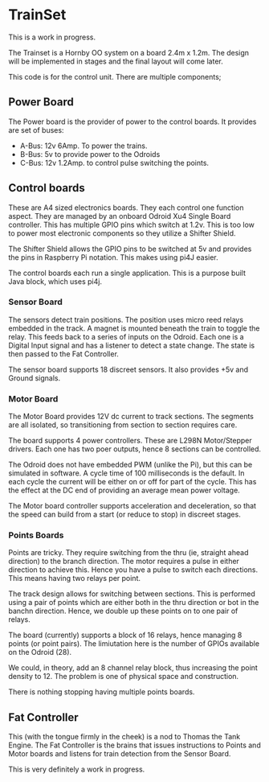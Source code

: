 # TrainSet
This is a work in progress. 

The Trainset is a Hornby OO system on a board 2.4m x 1.2m. The design will be implemented in stages and the final layout will come later. 

This code is for the control unit. There are multiple components; 

## Power Board 
The Power board is the provider of power to the control boards. It provides are set of buses: 

* A-Bus: 12v 6Amp. To power the trains. 
* B-Bus: 5v to provide power to the Odroids 
* C-Bus: 12v 1.2Amp. to control pulse switching the points. 

## Control boards 

These are A4 sized electronics boards. They each control one function aspect. They are managed by an onboard Odroid Xu4 Single Board controller. This has multiple GPIO pins which switch at 1.2v. This is too low to power most electronic components so they utilize a Shifter Shield. 

The Shifter Shield allows the GPIO pins to be switched at 5v and provides the pins in Raspberry Pi notation. This makes using pi4J easier. 

The control boards each run a single application. This is a purpose built Java block, which uses pi4j. 

### Sensor Board

The sensors detect train positions. The position uses micro reed relays embedded in the track. A magnet is mounted beneath the train to toggle the relay. This feeds back to a series of inputs on the Odroid. Each one is a Digital Input signal and has a listener to detect a state change. The state is then passed to the Fat Controller. 

The sensor board supports 18 discreet sensors. It also provides +5v and Ground signals. 

### Motor Board 

The Motor Board provides 12V dc current to track sections. The segments are all isolated, so transitioning from section to section requires care. 

The board supports 4 power controllers. These are L298N Motor/Stepper drivers. Each one has two poer outputs, hence 8 sections can be controlled. 

The Odroid does not have embedded PWM (unlike the Pi), but this can be simulated in software. A cycle time of 100 milliseconds is the default. In each cycle the current will be either on or off for part of the cycle. This has the effect at the DC end of providing an average mean power voltage. 

The Motor board controller supports acceleration and deceleration, so that the speed can build from a start (or reduce to stop) in discreet stages. 

### Points Boards 

Points are tricky. They require switching from the thru (ie, straight ahead direction) to the branch direction. The motor requires a pulse in either direction to achieve this. Hence you have a pulse to switch each directions. This means having two relays per point. 

The track design allows for switching between sections. This is performed using a pair of points which are either both in the thru direction or bot in the banchn direction. Hence, we double up these points on to one pair of relays. 

The board (currently) supports a block of 16 relays, hence managing 8 points (or point pairs). The limiutation here is the number of GPIOs available on the Odroid (28). 

We could, in theory, add an 8 channel relay block, thus increasing the point density to 12. The problem is one of physical space and construction. 

There is nothing stopping having multiple points boards. 

## Fat Controller 

This (with the tongue firmly in the cheek) is a nod to Thomas the Tank Engine. The Fat Controller is the brains that issues instructions to Points and Motor boards and listens for train detection from the Sensor Board. 

This is very definitely a work in progress. 


